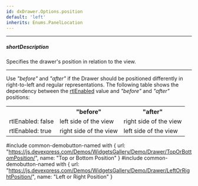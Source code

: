 ```yaml
---
id: dxDrawer.Options.position
default: 'left'
inherits: Enums.PanelLocation
---
```

---
##### shortDescription
Specifies the drawer's position in relation to the view.

---
Use *"before"* and *"after"* if the Drawer should be positioned differently in right-to-left and regular representations. The following table shows the dependency between the [rtlEnabled](/api-reference/50%20Common/Object%20Structures/GlobalConfig/rtlEnabled.md '/Documentation/ApiReference/Common/Object_Structures/GlobalConfig/#rtlEnabled') value and *"before"* and *"after"* positions:

<table class="dx-table">
 <tr>
    <th></th>
    <th>"before"</th>
    <th>"after"</th>
 </tr>
 <tr>
    <td>rtlEnabled: false</td>
    <td>left side of the view</td>
    <td>right side of the view</td>
 </tr>
 <tr>
    <td>rtlEnabled: true</td>
    <td>right side of the view</td>
    <td>left side of the view</td>
 </tr>
</table>


#include common-demobutton-named with {
    url: "https://js.devexpress.com/Demos/WidgetsGallery/Demo/Drawer/TopOrBottomPosition/",
    name: "Top or Bottom Position"
}
#include common-demobutton-named with {
    url: "https://js.devexpress.com/Demos/WidgetsGallery/Demo/Drawer/LeftOrRightPosition/",
    name: "Left or Right Position"
}
